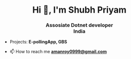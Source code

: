 <h1 align="center">Hi 👋, I'm Shubh Priyam</h1>
<h3 align="center">Assosiate Dotnet developer<br>India</h3>

- Projects: **E-pollingApp, GBS**

- 📫 How to reach me **amanroy0999@gmail.com**

